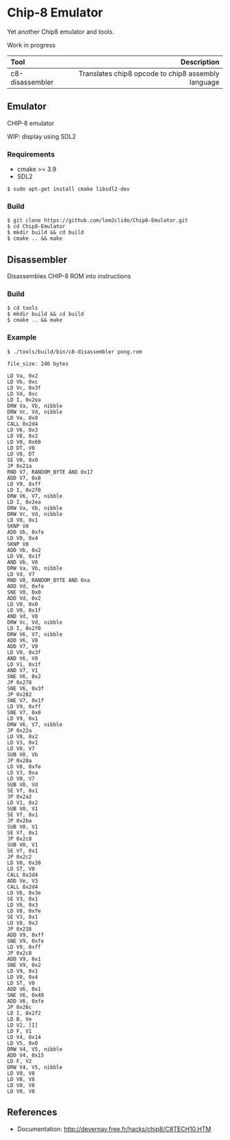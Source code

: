 # Chip-8 Emulator

Yet another Chip8 emulator and tools.

Work in progress

| Tool | Description |
|:-----|-----------:|
|c8-disassembler|Translates chip8 opcode to chip8 assembly language|

## Emulator

CHIP-8 emulator

WIP: display using SDL2

### Requirements

 - cmake >= 3.9
 - SDL2

```
$ sudo apt-get install cmake libsdl2-dev
```

### Build

```
$ git clone https://github.com/lem2clide/Chip8-Emulator.git
$ cd Chip8-Emulator
$ mkdir build && cd build
$ cmake .. && make
```

## Disassembler

Disassembles CHIP-8 ROM into instructions

### Build

```
$ cd tools
$ mkdir build && cd build
$ cmake .. && make
```

### Example

```
$ ./tools/build/bin/c8-disassembler pong.rom

file_size: 246 bytes

LD Va, 0x2
LD Vb, 0xc
LD Vc, 0x3f
LD Vd, 0xc
LD I, 0x2ea
DRW Va, Vb, nibble
DRW Vc, Vd, nibble
LD Ve, 0x0
CALL 0x2d4
LD V6, 0x3
LD V8, 0x2
LD V0, 0x60
LD DT, V0
LD V0, DT
SE V0, 0x0
JP 0x21a
RND V7, RANDOM_BYTE AND 0x17
ADD V7, 0x8
LD V9, 0xff
LD I, 0x2f0
DRW V6, V7, nibble
LD I, 0x2ea
DRW Va, Vb, nibble
DRW Vc, Vd, nibble
LD V0, 0x1
SKNP V0
ADD Vb, 0xfe
LD V0, 0x4
SKNP V0
ADD Vb, 0x2
LD V0, 0x1f
AND Vb, V0
DRW Va, Vb, nibble
LD Vd, V7
RND V0, RANDOM_BYTE AND 0xa
ADD Vd, 0xfe
SNE V0, 0x0
ADD Vd, 0x2
LD V0, 0x0
LD V0, 0x1f
AND Vd, V0
DRW Vc, Vd, nibble
LD I, 0x2f0
DRW V6, V7, nibble
ADD V6, V8
ADD V7, V9
LD V0, 0x3f
AND V6, V0
LD V1, 0x1f
AND V7, V1
SNE V6, 0x2
JP 0x278
SNE V6, 0x3f
JP 0x282
SNE V7, 0x1f
LD V9, 0xff
SNE V7, 0x0
LD V9, 0x1
DRW V6, V7, nibble
JP 0x22a
LD V8, 0x2
LD V3, 0x1
LD V0, V7
SUB V0, Vb
JP 0x28a
LD V8, 0xfe
LD V3, 0xa
LD V0, V7
SUB V0, Vd
SE Vf, 0x1
JP 0x2a2
LD V1, 0x2
SUB V0, V1
SE Vf, 0x1
JP 0x2ba
SUB V0, V1
SE Vf, 0x1
JP 0x2c8
SUB V0, V1
SE Vf, 0x1
JP 0x2c2
LD V0, 0x20
LD ST, V0
CALL 0x2d4
ADD Ve, V3
CALL 0x2d4
LD V6, 0x3e
SE V3, 0x1
LD V6, 0x3
LD V8, 0xfe
SE V3, 0x1
LD V8, 0x2
JP 0x216
ADD V9, 0xff
SNE V9, 0xfe
LD V9, 0xff
JP 0x2c8
ADD V9, 0x1
SNE V9, 0x2
LD V9, 0x1
LD V0, 0x4
LD ST, V0
ADD V6, 0x1
SNE V6, 0x40
ADD V6, 0xfe
JP 0x26c
LD I, 0x2f2
LD B, Ve
LD V2, [I]
LD F, V1
LD V4, 0x14
LD V5, 0x0
DRW V4, V5, nibble
ADD V4, 0x15
LD F, V2
DRW V4, V5, nibble
LD V0, V8
LD V0, V8
LD V0, V8
LD V0, V0
```

## References

 * Documentation: http://devernay.free.fr/hacks/chip8/C8TECH10.HTM
